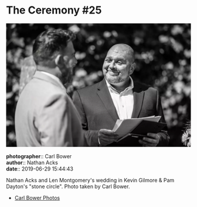 # The Ceremony #25

![Nathan Acks and Len Montgomery's wedding in Kevin Gilmore and Pam Dayton's "stone circle"](assets/2019-06-29-set-1-the-ceremony-25.webp)

**photographer**:: Carl Bower  
**author**:: Nathan Acks  
**date**:: 2019-06-29 15:44:43

Nathan Acks and Len Montgomery's wedding in Kevin Gilmore & Pam Dayton's "stone circle". Photo taken by Carl Bower.

* [Carl Bower Photos](https://carlbowerphotos.com)
